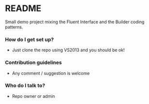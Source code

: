# README #

Small demo project mixing the Fluent Interface and the Builder coding patterns.

### How do I get set up? ###

* Just clone the repo using VS2013 and you should be ok!

### Contribution guidelines ###

* Any comment / suggestion is welcome

### Who do I talk to? ###

* Repo owner or admin
